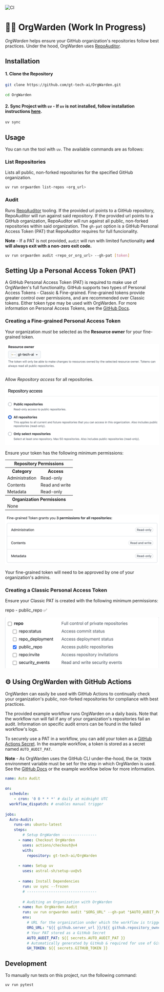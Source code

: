 ![CI](https://github.com/gt-tech-ai/OrgWarden/actions/workflows/CI.yml/badge.svg)

# 👮‍♀️ OrgWarden (Work In Progress)

*OrgWarden* helps ensure your GitHub organization's repositories follow best practices. Under the hood, OrgWarden uses [RepoAuditor](https://github.com/gt-sse-center/RepoAuditor).

## Installation

#### 1. Clone the Repository
```bash
git clone https://github.com/gt-tech-ai/OrgWarden.git

cd OrgWarden
```

#### 2. Sync Project with `uv` - If `uv` is not installed, follow installation instructions [here](https://github.com/astral-sh/uv).
```bash
uv sync
```


## Usage
You can run the tool with `uv`. The available commands are as follows:

### List Repositories
Lists all public, non-forked repositories for the specified GitHub organization.
```bash
uv run orgwarden list-repos <org_url>
```

### Audit
Runs [RepoAuditor](https://github.com/gt-sse-center/RepoAuditor) tooling. If the provided url points to a GitHub repository, RepoAuditor will run against said repository. If the provided url points to a GitHub organization, RepoAuditor will run against all public, non-forked repositories within said organization. The `gh-pat` option is a GitHub Personal Access Token (PAT) that RepoAuditor requires for full funcionality.

**Note** - If a PAT is not provided, `audit` will run with limited functionality **and will always exit with a non-zero exit code.**

```bash
uv run orgwarden audit <repo_or_org_url> --gh-pat [token]
```



## Setting Up a Personal Access Token (PAT)
A GitHub Personal Access Token (PAT) is required to make use of OrgWarden's full functionality. GitHub supports two types of Personal Access Tokens - Classic & Fine-grained. Fine-grained tokens provide greater control over permissions, and are recommended over Classic tokens. Either token type may be used with OrgWarden. For more information on Personal Access Tokens, see the [GitHub Docs](https://docs.github.com/en/authentication/keeping-your-account-and-data-secure/managing-your-personal-access-tokens).


### Creating a Fine-grained Personal Access Token
Your organization *must* be selected as the **Resource owner** for your fine-grained token.

<picture>
    <img src="./images/fine-grained_PAT_resource-owner.png" alt="GitHub Fine-grained PAT Resource owner">
</picture>

<br />

Allow *Repository access* for all repositories.

<picture>
    <img src="./images/fine-grained_PAT_repository-access.png" alt="GitHub Fine-grained PAT Repository access">
</picture>

<br />

Ensure your token has the following minimum permissions:

<table>
  <tr><th colspan="2">Repository Permissions</th></tr>
  <tr><th>Category</th><th>Access</th></tr>
  <tr><td>Administration</td><td>Read-only</td></tr>
  <tr><td>Contents</td><td>Read and write</td></tr>
  <tr><td>Metadata</td><td>Read-only</td></tr>

  <tr><th colspan="2">Organization Permissions</th></tr>
  <tr><td colspan="2">None</td></tr>
</table>

<picture>
    <img src="./images/fine-grained_PAT_permissions.png" alt="GitHub Fine-grained PAT Permissions">
</picture>

<br />

Your fine-grained token will need to be approved by one of your organization's admins.

### Creating a Classic Personal Access Token
Ensure your Classic PAT is created with the following minimum permissions:

repo - public_repo ✅

<picture>
    <img src="./images/classic_PAT.png" alt="GitHub Classic PAT Settings">
</picture>



## ⚙ Using OrgWarden with GitHub Actions
OrgWarden can easily be used with GitHub Actions to continually check your organization's public, non-forked repositories for compliance with best practices.

The provided example workflow runs OrgWarden on a daily basis. Note that the workflow run will fail if any of your organization's repositories fail an audit. Information on specific audit errors can be found in the failed workflow's logs.

To securely use a PAT in a workflow, you can add your token as a [GitHub Actions Secret](https://docs.github.com/en/actions/security-for-github-actions/security-guides/using-secrets-in-github-actions). In the example workflow, a token is stored as a secret named `AUTO_AUDIT_PAT`.

**Note** - As OrgWarden uses the GitHub CLI under-the-hood, the `GH_TOKEN` environment variable must be set for the step in which OrgWarden is used. See the [GitHub Docs](https://docs.github.com/en/actions/writing-workflows/choosing-what-your-workflow-does/using-github-cli-in-workflows) or the example workflow below for more information.

```yaml
name: Auto Audit

on:
  schedule:
    - cron: '0 0 * * *' # daily at midnight UTC
  workflow_dispatch: # enables manual trigger

jobs:
  Auto-Audit:
    runs-on: ubuntu-latest
    steps:
        # Setup OrgWarden ----------------
      - name: Checkout OrgWarden
        uses: actions/checkout@v4
        with:
          repository: gt-tech-ai/OrgWarden

      - name: Setup uv
        uses: astral-sh/setup-uv@v5

      - name: Install Dependencies
        run: uv sync --frozen
        # --------------------------------

        # Auditing an Organization with OrgWarden
      - name: Run OrgWarden Audit
        run: uv run orgwarden audit "$ORG_URL" --gh-pat "$AUTO_AUDIT_PAT"
        env:
          # URL for the organization under which the workflow is triggered
          ORG_URL: "${{ github.server_url }}/${{ github.repository_owner }}"
          # Your PAT stored as a GitHub Secret
          AUTO_AUDIT_PAT: ${{ secrets.AUTO_AUDIT_PAT }}
          # Automatically generated by GitHub & required for use of GitHub CLI
          GH_TOKEN: ${{ secrets.GITHUB_TOKEN }}
```



## Development
To manually run tests on this project, run the following command:
```bash
uv run pytest
```